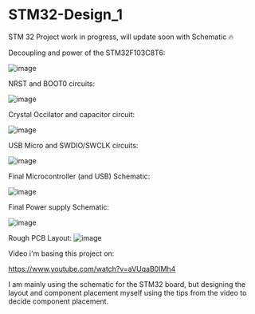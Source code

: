 # STM32-Design_1
STM 32 Project
work in progress, will update soon with Schematic 🔥

Decoupling and power of the STM32F103C8T6:

![image](https://github.com/user-attachments/assets/b6ba5c25-0568-4660-bd1c-f61420159d29)

NRST and BOOT0 circuits:

![image](https://github.com/user-attachments/assets/0f6e7045-8e04-4898-bade-2c14a34e6a34)

Crystal Occilator and capacitor circuit:

![image](https://github.com/user-attachments/assets/5feb4eef-28c2-4db9-91da-38555a407610)

USB Micro and SWDIO/SWCLK circuits:

![image](https://github.com/user-attachments/assets/149c4ce7-98bb-4ed6-9f72-2156b4a2e59e)

Final Microcontroller (and USB) Schematic:

![image](https://github.com/user-attachments/assets/4f7a64b3-e1f5-4e96-9c5b-aa64fd3e29db)

Final Power supply Schematic:

![image](https://github.com/user-attachments/assets/16f954f1-5be2-4ce6-9033-75ad57f346de)

Rough PCB Layout:
![image](https://github.com/user-attachments/assets/adce45fc-2a3f-4d29-a405-fe53462fc709)

Video i'm basing this project on:

https://www.youtube.com/watch?v=aVUqaB0IMh4

I am mainly using the schematic for the STM32 board, but designing the layout and component placement myself using the tips from the video to decide component placement.
